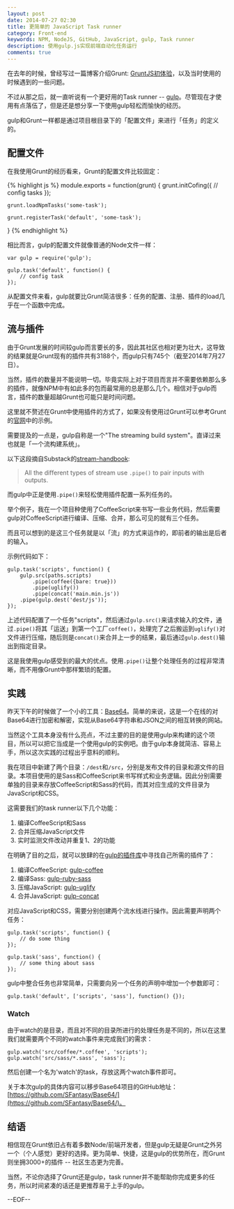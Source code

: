 ```yaml
---
layout: post
date: 2014-07-27 02:30
title: 更简单的 JavaScript Task runner
category: Front-end
keywords: NPM, NodeJS, GitHub, JavaScript, gulp, Task runner
description: 使用gulp.js实现前端自动化任务运行
comments: true
---
```


在去年的时候，曾经写过一篇博客介绍Grunt: [GruntJS初体验](http://blog.fantasy.codes/javascript/2013/11/07/gruntjs-start-up/)，以及当时使用的时候遇到的一些问题。

不过从那之后，就一直听说有一个更好用的Task runner -- [gulp](http://gulpjs.com)。尽管现在才使用有点落伍了，但是还是想分享一下使用gulp轻松而愉快的经历。

gulp和Grunt一样都是通过项目根目录下的「配置文件」来进行「任务」的定义的。

## 配置文件

在我使用Grunt的经历看来，Grunt的配置文件比较固定：

{% highlight js %}
module.exports = function(grunt) {
    grunt.initCofing({
        // config tasks
    });

    grunt.loadNpmTasks('some-task');

    grunt.registerTask('default', 'some-task');
}
{% endhighlight %}

相比而言，gulp的配置文件就像普通的Node文件一样：

```
var gulp = require('gulp');

gulp.task('default', function() {
    // config task
});
```

从配置文件来看，gulp就要比Grunt简洁很多：任务的配置、注册、插件的load几乎在一个函数中完成。

## 流与插件

由于Grunt发展的时间较gulp而言要长的多，因此其社区也相对更为壮大，这导致的结果就是Grunt现有的插件共有3188个，而gulp只有745个（截至2014年7月27日）。

当然，插件的数量并不能说明一切。毕竟实际上对于项目而言并不需要依赖那么多的插件，就像NPM中有如此多的包而最常用的总是那么几个。相信对于gulp而言，插件的数量超越Grunt也可能只是时间问题。

这里就不赘述在Grunt中使用插件的方式了，如果没有使用过Grunt可以参考Grunt的[官网](http://gruntjs.com/)中的示例。

需要提及的一点是，gulp自称是一个"The streaming build system"。直译过来也就是「一个流构建系统」。

以下这段摘自Substack的[stream-handbook](https://github.com/substack/stream-handbook):

> All the different types of stream use `.pipe()` to pair inputs with outputs.

而gulp中正是使用`.pipe()`来轻松使用插件配置一系列任务的。

举个例子，我在一个项目种使用了CoffeeScript来书写一些业务代码，然后需要gulp对CoffeeScript进行编译、压缩、合并，那么可见的就有三个任务。

而且可以想到的是这三个任务就是以「流」的方式来运作的，即前者的输出是后者的输入。

示例代码如下：

```
gulp.task('scripts', function() {
    gulp.src(paths.scripts)
        .pipe(coffee({bare: true}))
        .pipe(uglify())
        .pipe(concat('main.min.js'))
    .pipe(gulp.dest('dest/js'));
});
```

上述代码配置了一个任务"scripts"，然后通过`gulp.src()`来请求输入的文件，通过`.pipe()`将其「运送」到第一个工厂`coffee()`，处理完了之后搬运到`uglify()`对文件进行压缩，随后则是`concat()`来合并上一步的结果，最后通过`gulp.dest()`输出到指定目录。

这是我使用gulp感受到的最大的优点。使用`.pipe()`让整个处理任务的过程非常清晰，而不用像Grunt中那样繁琐的配置。

## 实践

昨天下午的时候做了一个小的工具：[Base64](https://github.com/SFantasy/Base64)。简单的来说，这是一个在线的对Base64进行加密和解密，实现从Base64字符串和JSON之间的相互转换的网站。

当然这个工具本身没有什么亮点，不过主要的目的是使用gulp来构建的这个项目，所以可以把它当成是一个使用gulp的实例吧。由于gulp本身就简洁、容易上手，所以这次实践的过程出乎意料的顺利。

我在项目中新建了两个目录：`/dest`和`/src`，分别是发布文件的目录和源文件的目录。本项目使用的是Sass和CoffeeScript来书写样式和业务逻辑。因此分别需要单独的目录来存放CoffeeScript和Sass的代码，而其对应生成的文件目录为JavaScript和CSS。

这需要我们的task runner以下几个功能：

1. 编译CoffeeScript和Sass
2. 合并压缩JavaScript文件
3. 实时监测文件改动并重复1、2的功能

在明确了目的之后，就可以放肆的在[gulp的插件库](http://gulpjs.com/plugins/)中寻找自己所需的插件了：

1. 编译CoffeeScript: [gulp-coffee](https://github.com/wearefractal/gulp-coffee)
2. 编译Sass: [gulp-ruby-sass](https://github.com/sindresorhus/gulp-ruby-sass)
3. 压缩JavaScript: [gulp-uglify](https://github.com/terinjokes/gulp-uglify)
4. 合并JavaScript: [gulp-concat](https://github.com/wearefractal/gulp-concat)

对应JavaScript和CSS，需要分别创建两个流水线进行操作。因此需要声明两个任务：

```
gulp.task('scripts', function() {
	// do some thing
});

gulp.task('sass', function() {
	// some thing about sass
});
```

gulp中整合任务也非常简单，只需要向另一个任务的声明中增加一个参数即可：

```
gulp.task('default', ['scripts', 'sass'], function() {});
```

### Watch

由于watch的是目录，而且对不同的目录所进行的处理任务是不同的，所以在这里我们就需要两个不同的watch事件来完成我们的需求：

```
gulp.watch('src/coffee/*.coffee', 'scripts');
gulp.watch('src/sass/*.sass', 'sass');
```
然后创建一个名为'watch'的task，存放这两个watch事件即可。

关于本次gulp的具体内容可以移步Base64项目的GitHub地址：[https://github.com/SFantasy/Base64/](https://github.com/SFantasy/Base64/)。

## 结语

相信现在Grunt依旧占有着多数Node/前端开发者，但是gulp无疑是Grunt之外另一个（个人感觉）更好的选择。更为简单、快捷，这是gulp的优势所在，而Grunt则坐拥3000+的插件 -- 社区生态更为完善。

当然，不论你选择了Grunt还是gulp，task runner并不能帮助你完成更多的任务，所以时间紧凑的话还是更推荐易于上手的gulp。

--EOF--
